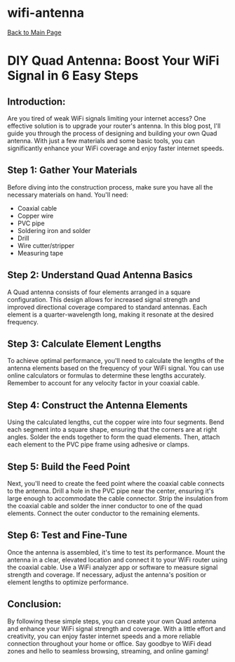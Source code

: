 # wifi-antenna
[Back to Main Page](https://neatpatel.github.io/)

# DIY Quad Antenna: Boost Your WiFi Signal in 6 Easy Steps

## Introduction:
Are you tired of weak WiFi signals limiting your internet access? One effective solution is to upgrade your router's antenna. In this blog post, I'll guide you through the process of designing and building your own Quad antenna. With just a few materials and some basic tools, you can significantly enhance your WiFi coverage and enjoy faster internet speeds.

## Step 1: Gather Your Materials
Before diving into the construction process, make sure you have all the necessary materials on hand. You'll need:

- Coaxial cable
- Copper wire
- PVC pipe
- Soldering iron and solder
- Drill
- Wire cutter/stripper
- Measuring tape

## Step 2: Understand Quad Antenna Basics
A Quad antenna consists of four elements arranged in a square configuration. This design allows for increased signal strength and improved directional coverage compared to standard antennas. Each element is a quarter-wavelength long, making it resonate at the desired frequency.

## Step 3: Calculate Element Lengths
To achieve optimal performance, you'll need to calculate the lengths of the antenna elements based on the frequency of your WiFi signal. You can use online calculators or formulas to determine these lengths accurately. Remember to account for any velocity factor in your coaxial cable.

## Step 4: Construct the Antenna Elements
Using the calculated lengths, cut the copper wire into four segments. Bend each segment into a square shape, ensuring that the corners are at right angles. Solder the ends together to form the quad elements. Then, attach each element to the PVC pipe frame using adhesive or clamps.

## Step 5: Build the Feed Point
Next, you'll need to create the feed point where the coaxial cable connects to the antenna. Drill a hole in the PVC pipe near the center, ensuring it's large enough to accommodate the cable connector. Strip the insulation from the coaxial cable and solder the inner conductor to one of the quad elements. Connect the outer conductor to the remaining elements.

## Step 6: Test and Fine-Tune
Once the antenna is assembled, it's time to test its performance. Mount the antenna in a clear, elevated location and connect it to your WiFi router using the coaxial cable. Use a WiFi analyzer app or software to measure signal strength and coverage. If necessary, adjust the antenna's position or element lengths to optimize performance.

## Conclusion:
By following these simple steps, you can create your own Quad antenna and enhance your WiFi signal strength and coverage. With a little effort and creativity, you can enjoy faster internet speeds and a more reliable connection throughout your home or office. Say goodbye to WiFi dead zones and hello to seamless browsing, streaming, and online gaming!
